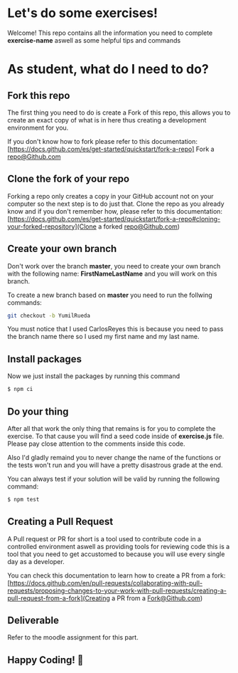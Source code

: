# Let's do some exercises!

Welcome! This repo contains all the information you need to complete __exercise-name__ aswell as some helpful tips and commands

# As student, what do I need to do?

## Fork this repo
The first thing you need to do is create a Fork of this repo, this allows you to create an exact copy of what is in here thus creating a development environment for you.

If you don't know how to fork please refer to this documentation: [https://docs.github.com/es/get-started/quickstart/fork-a-repo] Fork a repo@Github.com

## Clone the fork of your repo
Forking a repo only creates a copy in your GitHub account not on your computer so the next step is to do just that.
Clone the repo as you already know and if you don't remember how, please refer to this documentation: [https://docs.github.com/es/get-started/quickstart/fork-a-repo#cloning-your-forked-repository](Clone a forked repo@Github.com)

## Create your own branch
Don't work over the branch __master__, you need to create your own branch with the following name: __FirstNameLastName__ and you will work on this branch.

To create a new branch based on __master__ you need to run the follwing commands:

```bash
git checkout -b YumilRueda
```

You must notice that I used CarlosReyes this is because you need to pass the branch name there so I used my first name and my last name.


## Install packages
Now we just install the packages by running this command 
```bash
$ npm ci
```



## Do your thing
After all that work the only thing that remains is for you to complete the exercise. To that cause you will find a seed code inside of __exercise.js__ file. Please pay close attention to the comments inside this code.

Also I'd gladly remaind you to never change the name of the functions or the tests won't run and you will have a pretty disastrous grade at the end.

You can always test if your solution will be valid by running the following command:
```bash
$ npm test
```

## Creating a Pull Request
A Pull request or PR for short is a tool used to contribute code in a controlled environment aswell as providing tools for reviewing code this is a tool that you need to get accustomed to because you will use every single day as a developer.

You can check this documentation to learn how to create a PR from a fork: [https://docs.github.com/en/pull-requests/collaborating-with-pull-requests/proposing-changes-to-your-work-with-pull-requests/creating-a-pull-request-from-a-fork](Creating a PR from a Fork@Github.com)

## Deliverable
Refer to the moodle assignment for this part.

## Happy Coding! :school: